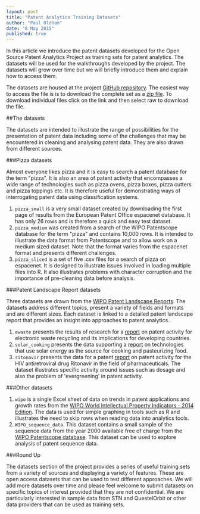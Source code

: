```yaml
---
layout: post
title: "Patent Analytics Training Datasets"
author: "Paul Oldham"
date: "8 May 2015"
published: true
---
```


In this article we introduce the patent datasets developed for the Open Source Patent Analytics Project as training sets for patent analytics. The datasets will be used for the walkthroughs developed by the project. The datasets will grow over time but we will briefly introduce them and explain how to access them. 

The datasets are housed at the project [GitHub repository](https://github.com/poldham/opensource-patent-analytics/tree/master/2_datasets). The easiest way to access the file is is to download the complete set as a [zip file](https://github.com/poldham/opensource-patent-analytics/blob/master/2_datasets/datasets.zip?raw=true). To download individual files click on the link and then select raw to download the file.

##The datasets

The datasets are intended to illustrate the range of possibilities for the presentation of patent data including some of the challenges that may be encountered in cleaning and analysing patent data. They are also drawn from different sources.

###Pizza datasets

Almost everyone likes pizza and it is easy to search a patent database for the term "pizza". It is also an area of patent activity that encompasses a wide range of technologies such as pizza ovens, pizza boxes, pizza cutters and pizza toppings etc. It is therefore useful for demonstrating ways of interrogating patent data using classification systems.  

1. `pizza_small` is a very small dataset created by downloading the first page of results from the European Patent Office espacenet database. It has only 26 rows and is therefore a quick and easy test dataset. 
2. `pizza_medium` was created from a search of the WIPO Patentscope database for the term "pizza" and contains 10,000 rows. It is intended to illustrate the data format from Patentscope and to allow work on a medium sized dataset. Note that the format varies from the espacenet format and presents different challenges. 
3. `pizza_sliced` is a set of five .csv files for a search of pizza on espacenet. It is designed to illustrate issues involved in loading multiple files into R. It also illustrates problems with character corruption and the importance of pre-cleaning data before analysis.

###Patent Landscape Report datasets

Three datasets are drawn from the [WIPO Patent Landscape Reports](http://www.wipo.int/patentscope/en/programs/patent_landscapes/). The datasets address different topics, present a variety of fields and formats and are different sizes. Each dataset is linked to a detailed patent landscape report that provides an insight into approaches to patent analytics.

1. `ewaste` presents the results of research for a [report](http://www.wipo.int/patentscope/en/programs/patent_landscapes/reports/ewaste.html) on patent activity for electronic waste recycling and its implications for developing countries. 
2. `solar_cooking` presents the data supporting a [report](http://www.wipo.int/patentscope/en/programs/patent_landscapes/reports/solar_cooking.html) on technologies that use solar energy as the source for cooking and pasteurizing food. 
3. `ritonavir` presents the data for a patent [report](http://www.wipo.int/patentscope/en/programs/patent_landscapes/reports/ritonavir.html) on patent activity for the HIV antiretroviral drug Ritonavir in the field of pharmaceuticals. The dataset illustrates specific activity around issues such as dosage and also the problem of 'evergreening' in patent activity. 

###Other datasets

1. `wipo` is a single Excel sheet of data on trends in patent applications and growth rates from the [WIPO World Intellectual Property Indicators - 2014 Edition](http://www.wipo.int/ipstats/en/wipi/). The data is used for simple graphing in tools such as R and illustrates the need to skip rows when reading data into analytics tools.
2. `WIPO_sequence_data`. This dataset contains a small sample of the sequence data from the year 2000 available free of charge from the [WIPO Patentscope database](https://patentscope.wipo.int/search/en/sequences.jsf ). This dataset can be used to explore analysis of patent sequence data. 

###Round Up

The datasets section of the project provides a series of useful training sets from a variety of sources and displaying a variety of features. These are open access datasets that can be used to test different approaches. We will add more datasets over time and please feel welcome to submit datasets on specific topics of interest provided that they are not confidential. We are particularly interested in sample data from STN and QuestelOrbit or other data providers that can be used as training sets. 
